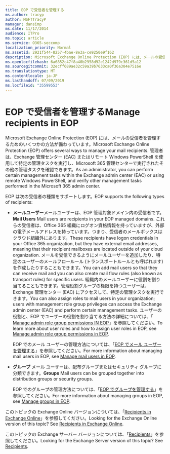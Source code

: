 ```yaml
---
title: EOP で受信者を管理する
ms.author: tracyp
author: MSFTTracyP
manager: dansimp
ms.date: 11/17/2014
audience: ITPro
ms.topic: article
ms.service: O365-seccomp
localization_priority: Normal
ms.assetid: 2921f544-8257-4bae-8e3a-ce9250e9f162
description: Microsoft Exchange Online Protection (EOP) には、メールの受信者を管理するためのいくつかの方法が備わっています。 管理者は、Exchange 管理センター (EAC) またはリモート Windows PowerShell を使用して特定の管理タスクを実行し、Microsoft 365 管理センターで実行されたその他の管理タスクを確認できます。
ms.openlocfilehash: 6a6852c47f8a40b2958d92e1242d979c361d5a12
ms.sourcegitcommit: 32ecff689ae32c59a39b7633ca0f36a304e7516e
ms.translationtype: MT
ms.contentlocale: ja-JP
ms.lasthandoff: 07/09/2019
ms.locfileid: "35599553"
---
```

# <a name="manage-recipients-in-eop"></a><span data-ttu-id="b7300-104">EOP で受信者を管理する</span><span class="sxs-lookup"><span data-stu-id="b7300-104">Manage recipients in EOP</span></span>

<span data-ttu-id="b7300-105">Microsoft Exchange Online Protection (EOP) には、メールの受信者を管理するためのいくつかの方法が備わっています。</span><span class="sxs-lookup"><span data-stu-id="b7300-105">Microsoft Exchange Online Protection (EOP) offers several ways to manage your mail recipients.</span></span> <span data-ttu-id="b7300-106">管理者は、Exchange 管理センター (EAC) またはリモート Windows PowerShell を使用して特定の管理タスクを実行し、Microsoft 365 管理センターで実行されたその他の管理タスクを確認できます。</span><span class="sxs-lookup"><span data-stu-id="b7300-106">As an administrator, you can perform certain management tasks within the Exchange admin center (EAC) or using remote Windows PowerShell, and verify other management tasks performed in the Microsoft 365 admin center.</span></span>
  
<span data-ttu-id="b7300-107">EOP は次の受信者の種類をサポートします。</span><span class="sxs-lookup"><span data-stu-id="b7300-107">EOP supports the following types of recipients:</span></span>
  
- <span data-ttu-id="b7300-108">**メールユーザー**メールユーザーは、EOP 管理対象ドメイン内の受信者です。</span><span class="sxs-lookup"><span data-stu-id="b7300-108">**Mail Users** Mail users are recipients in your EOP managed domains.</span></span> <span data-ttu-id="b7300-109">これらの受信者は、Office 365 組織にログオン資格情報を持っていますが、外部の電子メールアドレスを持っています。つまり、受信者のメールボックスはクラウド組織外にあります。</span><span class="sxs-lookup"><span data-stu-id="b7300-109">These recipients have logon credentials in your Office 365 organization, but they have external email addresses, meaning that their recipient mailboxes are located outside of your cloud organization.</span></span> <span data-ttu-id="b7300-110">メールを受信できるようにメールユーザーを追加したり、特定のユーザーのメールフロールール (トランスポートルールとも呼ばれます) を作成したりすることもできます。</span><span class="sxs-lookup"><span data-stu-id="b7300-110">You can add mail users so that they can receive mail and you can also create mail flow rules (also known as transport rules) for specific users.</span></span> <span data-ttu-id="b7300-111">組織内のメールユーザーに役割を割り当てることもできます。管理役割グループの権限を持つユーザーは、Exchange 管理センター (EAC) にアクセスして、特定の管理タスクを実行できます。</span><span class="sxs-lookup"><span data-stu-id="b7300-111">You can also assign roles to mail users in your organization; users with management role group privileges can access the Exchange admin center (EAC) and perform certain management tasks.</span></span> <span data-ttu-id="b7300-112">ユーザーの役割と、EOP でユーザーの役割を割り当てる方法の詳細については、「 [Manage admin role group permissions IN EOP](manage-admin-role-group-permissions-in-eop.md)」を参照してください。</span><span class="sxs-lookup"><span data-stu-id="b7300-112">To learn more about user roles and how to assign user roles in EOP, see [Manage admin role group permissions in EOP](manage-admin-role-group-permissions-in-eop.md).</span></span>
    
    <span data-ttu-id="b7300-113">EOP でのメール ユーザーの管理方法については、「[EOP でメール ユーザーを管理する](manage-mail-users-in-eop.md)」を参照してください。</span><span class="sxs-lookup"><span data-stu-id="b7300-113">For more information about managing mail users in EOP, see [Manage mail users in EOP](manage-mail-users-in-eop.md).</span></span>
    
- <span data-ttu-id="b7300-114">**グループ** メール ユーザーは、配布グループまたはセキュリティ グループに分類できます。</span><span class="sxs-lookup"><span data-stu-id="b7300-114">**Groups** Mail users can be grouped together into distribution groups or security groups.</span></span> 
    
    <span data-ttu-id="b7300-115">EOP でのグループの管理方法については、「[EOP でグループを管理する](manage-groups-in-eop.md)」を参照してください。</span><span class="sxs-lookup"><span data-stu-id="b7300-115">For more information about managing groups in EOP, see [Manage groups in EOP](manage-groups-in-eop.md).</span></span>
    
<span data-ttu-id="b7300-p104">このトピックの Exchange Online バージョンについては、「[Recipients in Exchange Online](http://technet.microsoft.com/library/50d16941-5cd7-435d-8715-e2b69f8410ab.aspx)」を参照してください。</span><span class="sxs-lookup"><span data-stu-id="b7300-p104">Looking for the Exchange Online version of this topic? See [Recipients in Exchange Online](http://technet.microsoft.com/library/50d16941-5cd7-435d-8715-e2b69f8410ab.aspx).</span></span>
  
<span data-ttu-id="b7300-p105">このトピックの Exchange サーバー バージョンについては、「[Recipients](http://technet.microsoft.com/library/40300ed4-85a5-463d-bb3a-cf787bd44e9d.aspx)」を参照してください。</span><span class="sxs-lookup"><span data-stu-id="b7300-p105">Looking for the Exchange Server version of this topic? See [Recipients](http://technet.microsoft.com/library/40300ed4-85a5-463d-bb3a-cf787bd44e9d.aspx).</span></span>
  

